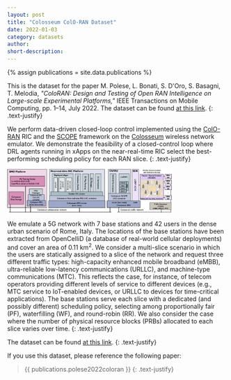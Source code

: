 ```yaml
---
layout: post
title: "Colosseum ColO-RAN Dataset"
date: 2022-01-03
category: datasets
author:
short-description:
---
```


{% assign publications = site.data.publications %}

This is the dataset for the paper M. Polese, L. Bonati, S. D'Oro, S. Basagni, T. Melodia, <i>"ColoRAN: Design and Testing of Open RAN Intelligence on Large-scale Experimental Platforms,"</i> IEEE Transactions on Mobile Computing, pp. 1–14, July 2022.
The dataset can be found <a href="https://github.com/wineslab/colosseum-oran-commag-dataset" target="_blank">at this link</a>.
{: .text-justify}

We perform data-driven closed-loop control implemented using the [ColO-RAN](/o-ran-frameworks/coloran) RIC and the [SCOPE](/ran-frameworks/scope) framework on the [Colosseum](/experimental-platforms/colosseum) wireless network emulator. We demonstrate the feasibility of a closed-control loop where DRL agents running in xApps on the near-real-time RIC select the best-performing scheduling policy for each RAN slice.
{: .text-justify}

<img src="/assets/post-assets/coloran-architecture.png" class="post-image" alt="ColO-RAN Architecture" width="75%">

We emulate a 5G network with 7 base stations and 42 users in the dense urban scenario of Rome, Italy. The locations of the base stations have been extracted from OpenCelliD (a database of real-world cellular deployments) and cover an area of 0.11 km<sup>2</sup>. We consider a multi-slice scenario in which the users are statically assigned to a slice of the network and request three different traffic types: high-capacity enhanced mobile broadband (eMBB), ultra-reliable low-latency communications (URLLC), and machine-type communications (MTC). This reflects the case, for instance, of telecom operators providing different levels of service to different devices (e.g., MTC service to IoT-enabled devices, or URLLC to devices for time-critical applications). The base stations serve each slice with a dedicated (and possibly different) scheduling policy, selecting among proportionally fair (PF), waterfilling (WF), and round-robin (RR). We also consider the case where the number of physical resource blocks (PRBs) allocated to each slice varies over time.
{: .text-justify}

The dataset can be found <a href="https://github.com/wineslab/colosseum-oran-coloran-dataset" target="_blank">at this link</a>.
{: .text-justify}

If you use this dataset, please reference the following paper:

> {{ publications.polese2022coloran }}
> {: .text-justify}
